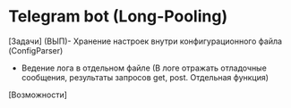 # Telegram bot (Long-Pooling)
[Задачи]
(ВЫП)- Хранение настроек внутри конфигурационного файла (ConfigParser)
- Ведение лога в отдельном файле (В логе отражать отладочные сообщения, результаты запросов get, post. Отдельная функция)

[Возможности]
